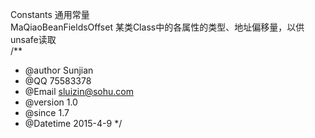 Constants 通用常量<br/>
MaQiaoBeanFieldsOffset 某类Class中的各属性的类型、地址偏移量，以供unsafe读取<br/>
/**
 * @author Sunjian
 * @QQ 75583378
 * @Email sluizin@sohu.com
 * @version 1.0
 * @since 1.7
 * @Datetime 2015-4-9
 */<br/>